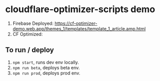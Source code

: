 # cloudflare-optimizer-scripts demo

1. Firebase Deployed: https://cf-optimizer-demo.web.app/themes_1/templates/template_1_article.amp.html
2. CF Optimized:

## To run / deploy

1. `npm start`, runs dev env locally.
1. `npm run beta`, deploys beta env.
1. `npm run prod`, deploys prod env.
